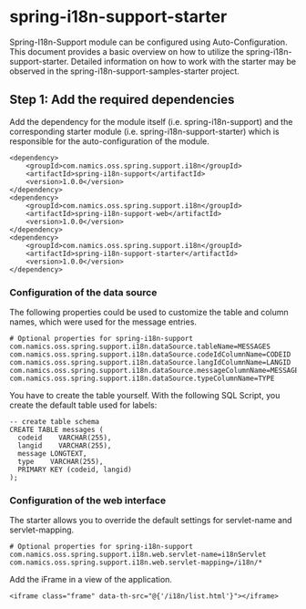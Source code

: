 # spring-i18n-support-starter

Spring-I18n-Support module can be configured using Auto-Configuration. This document provides a basic overview on how to utilize the spring-i18n-support-starter. Detailed information on how to work with the starter may be observed in the spring-i18n-support-samples-starter project.

## Step 1: Add the required dependencies

Add the dependency for the module itself (i.e. spring-i18n-support) and the corresponding starter module (i.e. spring-i18n-support-starter) which is responsible for the auto-configuration of the module.

    <dependency>
		<groupId>com.namics.oss.spring.support.i18n</groupId>
		<artifactId>spring-i18n-support</artifactId>
		<version>1.0.0</version>
	</dependency>
	<dependency>
		<groupId>com.namics.oss.spring.support.i18n</groupId>
		<artifactId>spring-i18n-support-web</artifactId>
		<version>1.0.0</version>
	</dependency>
	<dependency>
		<groupId>com.namics.oss.spring.support.i18n</groupId>
		<artifactId>spring-i18n-support-starter</artifactId>
		<version>1.0.0</version>
	</dependency>
	
### Configuration of the data source
The following properties could be used to customize the table and column names, which were used for the message entries.


    # Optional properties for spring-i18n-support
    com.namics.oss.spring.support.i18n.dataSource.tableName=MESSAGES
    com.namics.oss.spring.support.i18n.dataSource.codeIdColumnName=CODEID
    com.namics.oss.spring.support.i18n.dataSource.langIdColumnName=LANGID
    com.namics.oss.spring.support.i18n.dataSource.messageColumnName=MESSAGE
    com.namics.oss.spring.support.i18n.dataSource.typeColumnName=TYPE
    
You have to create the table yourself. With the following SQL Script, you create the default table used for labels:

	-- create table schema
	CREATE TABLE messages (
	  codeid    VARCHAR(255),
	  langid    VARCHAR(255),
	  message LONGTEXT,
	  type    VARCHAR(255),
	  PRIMARY KEY (codeid, langid)
	);
	

### Configuration of the web interface
The starter allows you to override the default settings for servlet-name and servlet-mapping.

    # Optional properties for spring-i18n-support
    com.namics.oss.spring.support.i18n.web.servlet-name=i18nServlet
	com.namics.oss.spring.support.i18n.web.servlet-mapping=/i18n/*
   
Add the iFrame in a view of the application.

	<iframe class="frame" data-th-src="@{'/i18n/list.html'}"></iframe>
	